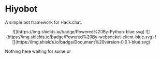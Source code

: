 # Hiyobot
A simple bot framework for Hack.chat.

<center>![](https://img.shields.io/badge/Powered%20By-Python-blue.svg) ![](https://img.shields.io/badge/Powered%20By-websocket-client-blue.svg) ![](https://img.shields.io/badge/Document%20version-0.0.1-blue.svg)</center>

Nothing here waiting for some pr
